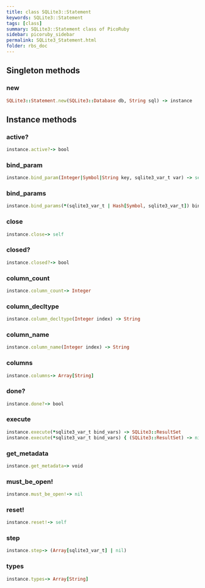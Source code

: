 ```yaml
---
title: class SQLite3::Statement
keywords: SQLite3::Statement
tags: [class]
summary: SQLite3::Statement class of PicoRuby
sidebar: picoruby_sidebar
permalink: SQLite3_Statement.html
folder: rbs_doc
---
```

## Singleton methods
### new

```ruby
SQLite3::Statement.new(SQLite3::Database db, String sql) -> instance
```
## Instance methods
### active?

```ruby
instance.active?-> bool
```
### bind_param

```ruby
instance.bind_param(Integer|Symbol|String key, sqlite3_var_t var) -> self
```
### bind_params

```ruby
instance.bind_params(*(sqlite3_var_t | Hash[Symbol, sqlite3_var_t]) bind_vars) -> Array[sqlite3_var_t | Hash[Symbol, sqlite3_var_t]]
```
### close

```ruby
instance.close-> self
```
### closed?

```ruby
instance.closed?-> bool
```
### column_count

```ruby
instance.column_count-> Integer
```
### column_decltype

```ruby
instance.column_decltype(Integer index) -> String
```
### column_name

```ruby
instance.column_name(Integer index) -> String
```
### columns

```ruby
instance.columns-> Array[String]
```
### done?

```ruby
instance.done?-> bool
```
### execute

```ruby
instance.execute(*sqlite3_var_t bind_vars) -> SQLite3::ResultSet
instance.execute(*sqlite3_var_t bind_vars) { (SQLite3::ResultSet) -> nil } -> nil
```
### get_metadata

```ruby
instance.get_metadata-> void
```
### must_be_open!

```ruby
instance.must_be_open!-> nil
```
### reset!

```ruby
instance.reset!-> self
```
### step

```ruby
instance.step-> (Array[sqlite3_var_t] | nil)
```
### types

```ruby
instance.types-> Array[String]
```
